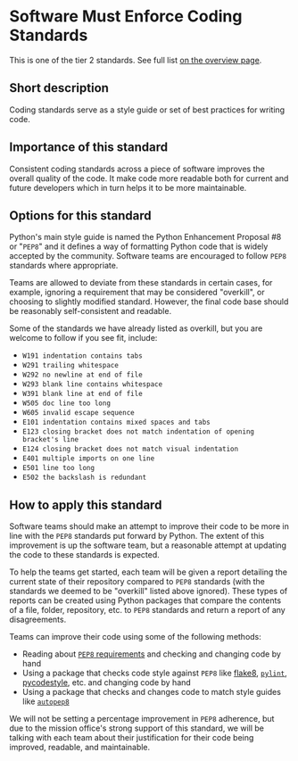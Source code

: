 # Software Must Enforce Coding Standards

This is one of the tier 2 standards. See full list [on the overview page](README.md).

## Short description

Coding standards serve as a style guide or set of best practices for writing code.

## Importance of this standard

Consistent coding standards across a piece of software improves the overall quality of the code. It make code more readable both for current and future developers which in turn helps it to be more maintainable.

## Options for this standard

Python's main style guide is named the Python Enhancement Proposal #8 or "`PEP8`" and it defines a way of formatting Python code that is widely accepted by the community. Software teams are encouraged to follow `PEP8` standards where appropriate.

Teams are allowed to deviate from these standards in certain cases, for example, ignoring a requirement that may be considered "overkill", or choosing to slightly modified standard. However, the final code base should be reasonably self-consistent and readable.

Some of the standards we have already listed as overkill, but you are welcome to follow if you see fit, include:
- `W191 indentation contains tabs`
- `W291 trailing whitespace`
- `W292 no newline at end of file`
- `W293 blank line contains whitespace`
- `W391 blank line at end of file`
- `W505 doc line too long`
- `W605 invalid escape sequence`
- `E101 indentation contains mixed spaces and tabs`
- `E123 closing bracket does not match indentation of opening bracket's line`
- `E124 closing bracket does not match visual indentation`
- `E401 multiple imports on one line`
- `E501 line too long`
- `E502 the backslash is redundant`

## How to apply this standard

Software teams should make an attempt to improve their code to be more in line with the `PEP8` standards put forward by Python. The extent of this improvement is up the software team, but a reasonable attempt at updating the code to these standards is expected.

To help the teams get started, each team will be given a report detailing the current state of their repository compared to `PEP8` standards (with the standards we deemed to be "overkill" listed above ignored). These types of reports can be created using Python packages that compare the contents of a file, folder, repository, etc. to `PEP8` standards and return a report of any disagreements.

Teams can improve their code using some of the following methods:

- Reading about [`PEP8` requirements](https://www.python.org/dev/peps/pep-0008/) and checking and changing code by hand
- Using a package that checks code style against `PEP8` like [flake8](https://flake8.pycqa.org/en/latest/), [`pylint`](https://www.pylint.org/), [pycodestyle](https://pep8.readthedocs.io/en/latest/intro.html), etc. and changing code by hand
- Using a package that checks and changes code to match style guides like [`autopep8`](https://pep8.readthedocs.io/en/latest/intro.html)

We will not be setting a percentage improvement in `PEP8` adherence, but due to the mission office's strong support of this standard, we will be talking with each team about their justification for their code being improved, readable, and maintainable.
